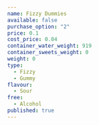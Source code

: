 ```yaml
---
name: Fizzy Dummies
available: false
purchase_option: "2"
price: 0.1
cost_price: 0.04
container_water_weight: 919
container_sweets_weight: 0
weight: 0
type: 
  - Fizzy
  - Gummy
flavour: 
  - Sour
free: 
  - Alcohol
published: true
---
```

